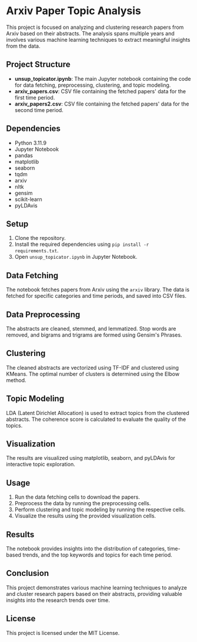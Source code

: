# Arxiv Paper Topic Analysis

This project is focused on analyzing and clustering research papers from Arxiv based on their abstracts. The analysis spans multiple years and involves various machine learning techniques to extract meaningful insights from the data.

## Project Structure

- **unsup_topicator.ipynb**: The main Jupyter notebook containing the code for data fetching, preprocessing, clustering, and topic modeling.
- **arxiv_papers.csv**: CSV file containing the fetched papers' data for the first time period.
- **arxiv_papers2.csv**: CSV file containing the fetched papers' data for the second time period.

## Dependencies

- Python 3.11.9
- Jupyter Notebook
- pandas
- matplotlib
- seaborn
- tqdm
- arxiv
- nltk
- gensim
- scikit-learn
- pyLDAvis

## Setup

1. Clone the repository.
2. Install the required dependencies using `pip install -r requirements.txt`.
3. Open `unsup_topicator.ipynb` in Jupyter Notebook.

## Data Fetching

The notebook fetches papers from Arxiv using the `arxiv` library. The data is fetched for specific categories and time periods, and saved into CSV files.

## Data Preprocessing

The abstracts are cleaned, stemmed, and lemmatized. Stop words are removed, and bigrams and trigrams are formed using Gensim's Phrases.

## Clustering

The cleaned abstracts are vectorized using TF-IDF and clustered using KMeans. The optimal number of clusters is determined using the Elbow method.

## Topic Modeling

LDA (Latent Dirichlet Allocation) is used to extract topics from the clustered abstracts. The coherence score is calculated to evaluate the quality of the topics.

## Visualization

The results are visualized using matplotlib, seaborn, and pyLDAvis for interactive topic exploration.

## Usage

1. Run the data fetching cells to download the papers.
2. Preprocess the data by running the preprocessing cells.
3. Perform clustering and topic modeling by running the respective cells.
4. Visualize the results using the provided visualization cells.

## Results

The notebook provides insights into the distribution of categories, time-based trends, and the top keywords and topics for each time period.

## Conclusion

This project demonstrates various machine learning techniques to analyze and cluster research papers based on their abstracts, providing valuable insights into the research trends over time.

## License

This project is licensed under the MIT License.

